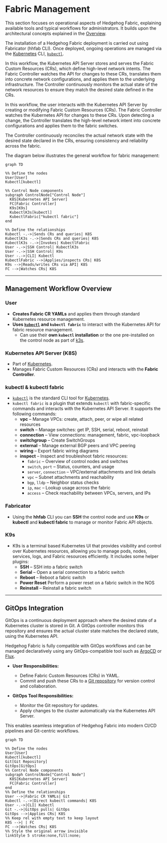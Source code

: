 # Fabric Management

This section focuses on operational aspects of Hedgehog Fabric, explaining available tools and typical workflows for administrators. It builds upon the architectural concepts explained in the [Overview](overview.md).

The installation of a Hedgehog Fabric deployment is carried out using Fabricator (hhfab CLI). Once deployed, ongoing operations are managed via the [Kubernetes](https://kubernetes.io) CLI, [`kubectl`](https://kubernetes.io/docs/reference/kubectl/).

In this workflow, the Kubernetes API Server stores and serves the Fabric Custom Resources (CRs), which define high-level network intents. The Fabric Controller watches the API for changes to these CRs, translates them into concrete network configurations, and applies them to the underlying infrastructure. The Controller continuously monitors the actual state of the network resources to ensure they match the desired state defined in the CRs.

In this workflow, the user interacts with the Kubernetes API Server by creating or modifying Fabric Custom Resources (CRs). The Fabric Controller watches the Kubernetes API for changes to these CRs. Upon detecting a change, the Controller translates the high-level network intent into concrete configurations and applies them to the fabric switches.

The Controller continuously reconciles the actual network state with the desired state declared in the CRs, ensuring consistency and reliability across the fabric.

The diagram below illustrates the general workflow for fabric management:

```mermaid
graph TD

%% Define the nodes
User[User]
Kubectl[kubectl]

%% Control Node components
subgraph ControlNode["Control Node"]
  K8S[Kubernetes API Server]
  FC[Fabric Controller]
  K9s[K9s]
  KubectlK3s[kubectl]
  KubectlFabric["kubectl fabric"]
end

%% Define the relationships
Kubectl -.->|Sends CRs and queries| K8S
KubectlK3s -.->|Sends CRs and queries| K8S
KubectlK3s -.->|Invokes| KubectlFabric
User -.->|SSH Control| KubectlK3s
User -.->|SSH Control| K9s
User -.->|CLI| Kubectl
KubectlFabric -->|Applies/inspects CRs| K8S
K9s -->|Reads/writes CRs via API| K8S
FC -->|Watches CRs| K8S
```

---

## Management Workflow Overview

### User
- **Creates Fabric CR YAMLs** and applies them through standard Kubernetes resource management.
- **Uses [`kubectl`](https://kubernetes.io/docs/reference/kubectl/) and `kubectl fabric`** to interact with the Kubernetes API for fabric resource management.
    - Can use their **own `kubectl` installation** or the one pre-installed on the control node as part of [k3s](https://k3s.io).

### Kubernetes API Server (K8S)
- Part of [Kubernetes](https://kubernetes.io).
- Manages Fabric Custom Resources (CRs) and interacts with the **Fabric Controller**.

### kubectl & kubectl fabric
- [`kubectl`](https://kubernetes.io/docs/reference/kubectl/) is the standard CLI tool for [Kubernetes](https://kubernetes.io).
- `kubectl fabric` is a plugin that extends `kubectl` with fabric-specific commands and interacts with the Kubernetes API Server. It supports the following commands:
    - **vpc** – Manage VPCs: create, attach, peer, or wipe all related resources
    - **switch** – Manage switches: get IP, SSH, serial, reboot, reinstall
    - **connection** – View connections: management, fabric, vpc-loopback
    - **switchgroup** – Create SwitchGroups
    - **external** – Manage external BGP peers and VPC peering
    - **wiring** – Export fabric wiring diagrams
    - **inspect** – Inspect and troubleshoot fabric resources:
        - `fabric` – Overview of control nodes and switches
        - `switch`, `port` – Status, counters, and usage
        - `server`, `connection` – VPC/external attachments and link details
        - `vpc` – Subnet attachments and reachability
        - `bgp`, `lldp` – Neighbor status checks
        - `ip`, `mac` – Lookup usage across the fabric
        - `access` – Check reachability between VPCs, servers, and IPs

### Fabricator
- Using the **hhfab** CLI you can **SSH** the control node and use **K9s** or **kubectl** and **kubectl fabric** to manage or monitor Fabric API objects.

### K9s
- K9s is a terminal based Kubernetes UI that provides visibility and control over Kubernetes resources, allowing you to manage pods, nodes, services, logs, and Fabric resources efficiently. It includes some helper plugins:
    - **SSH** – SSH into a fabric switch
    - **Serial** – Open a serial connection to a fabric switch
    - **Reboot** – Reboot a fabric switch
    - **Power Reset** Perform a power reset on a fabric switch in the NOS
    - **Reinstall** – Reinstall a fabric switch

---

## GitOps Integration

GitOps is a continuous deployment approach where the desired state of a Kubernetes cluster is stored in Git. A GitOps controller monitors this repository and ensures the actual cluster state matches the declared state, using the Kubernetes API.

Hedgehog Fabric is fully compatible with GitOps workflows and can be managed declaratively using any GitOps-compatible tool such as [ArgoCD](https://argo-cd.readthedocs.io/en/stable/) or [Flux](https://fluxcd.io).

- **User Responsibilities:**
    - Define Fabric Custom Resources (CRs) in YAML.
    - Commit and push these CRs to a [Git repository](https://git-scm.com) for version control and collaboration.

- **GitOps Tool Responsibilities:**
    - Monitor the Git repository for updates.
    - Apply changes to the cluster automatically via the Kubernetes API Server.

This enables seamless integration of Hedgehog Fabric into modern CI/CD pipelines and Git-centric workflows.

```mermaid
graph TD

%% Define the nodes
User[User] 
Kubectl[kubectl]
Git[Git Repository]
GitOps[GitOps]
%% Control Node components
subgraph ControlNode["Control Node"]
  K8S[Kubernetes API Server]
  FC[Fabric Controller]
end
%% Define the relationships
User -->|Fabric CR YAMLs| Git
Kubectl -.->|Direct kubectl commands| K8S
User -.->|CLI| Kubectl
Git -.->|GitOps pulls| GitOps
GitOps -->|Applies CRs| K8S
%% Keep rel with empty text to keep layout
K8S -->| | FC
FC -->|Watches CRs| K8S
%% Style the original arrow invisible
linkStyle 5 stroke:none,fill:none;
```
